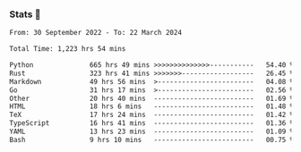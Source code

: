 ### Stats 👋
<!--START_SECTION:waka-->

```txt
From: 30 September 2022 - To: 22 March 2024

Total Time: 1,223 hrs 54 mins

Python              665 hrs 49 mins >>>>>>>>>>>>>>-----------   54.40 %
Rust                323 hrs 41 mins >>>>>>>------------------   26.45 %
Markdown            49 hrs 56 mins  >------------------------   04.08 %
Go                  31 hrs 17 mins  >------------------------   02.56 %
Other               20 hrs 40 mins  -------------------------   01.69 %
HTML                18 hrs 6 mins   -------------------------   01.48 %
TeX                 17 hrs 24 mins  -------------------------   01.42 %
TypeScript          16 hrs 41 mins  -------------------------   01.36 %
YAML                13 hrs 23 mins  -------------------------   01.09 %
Bash                9 hrs 10 mins   -------------------------   00.75 %
```

<!--END_SECTION:waka-->

<!--
**buhaytza2005/buhaytza2005** is a ✨ _special_ ✨ repository because its `README.md` (this file) appears on your GitHub profile.

Here are some ideas to get you started:

- 🔭 I’m currently working on ...
- 🌱 I’m currently learning ...
- 👯 I’m looking to collaborate on ...
- 🤔 I’m looking for help with ...
- 💬 Ask me about ...
- 📫 How to reach me: ...
- 😄 Pronouns: ...
- ⚡ Fun fact: ...
-->


